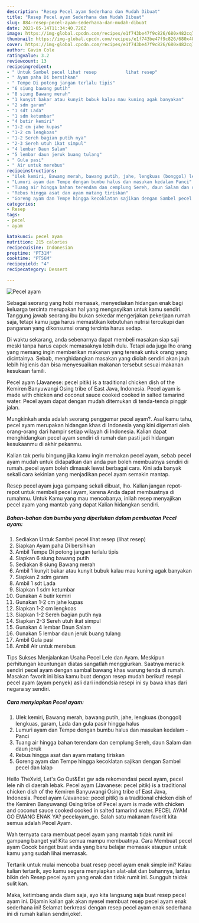 ```yaml
---
description: "Resep Pecel ayam Sederhana dan Mudah Dibuat"
title: "Resep Pecel ayam Sederhana dan Mudah Dibuat"
slug: 884-resep-pecel-ayam-sederhana-dan-mudah-dibuat
date: 2021-05-14T11:34:40.726Z
image: https://img-global.cpcdn.com/recipes/e1f743be47f9c826/680x482cq70/pecel-ayam-foto-resep-utama.jpg
thumbnail: https://img-global.cpcdn.com/recipes/e1f743be47f9c826/680x482cq70/pecel-ayam-foto-resep-utama.jpg
cover: https://img-global.cpcdn.com/recipes/e1f743be47f9c826/680x482cq70/pecel-ayam-foto-resep-utama.jpg
author: Gavin Cole
ratingvalue: 3.2
reviewcount: 13
recipeingredient:
- " Untuk Sambel pecel lihat resep           lihat resep"
- " Ayam paha Di bersihkan"
- " Tempe Di potong jangan terlalu tipis"
- "6 siung bawang putih"
- "8 siung Bawang merah"
- "1 kunyit bakar atau kunyit bubuk kalau mau kuning agak banyakan"
- "2 sdm garam"
- "1 sdt Lada"
- "1 sdm ketumbar"
- "4 butir kemiri"
- "1-2 cm jahe kupas"
- "1-2 cm lengkoas"
- "1-2 Sereh bagian putih nya"
- "2-3 Sereh utuh ikat simpul"
- "4 lembar Daun Salam"
- "5 lembar daun jeruk buang tulang"
- " Gula pasi"
- " Air untuk merebus"
recipeinstructions:
- "Ulek kemiri, Bawang merah, bawang putih, jahe, lengkuas (bonggol) lengkuas, garam, Lada dan gula pasir hingga halus"
- "Lumuri ayam dan Tempe dengan bumbu halus dan masukan kedalam Panci"
- "Tuang air hingga bahan terendam dan cemplung Sereh, daun Salam dan daun jeruk"
- "Rebus hingga asat dan ayam matang tiriskan"
- "Goreng ayam dan Tempe hingga kecoklatan sajikan dengan Sambel pecel dan lalap"
categories:
- Resep
tags:
- pecel
- ayam

katakunci: pecel ayam 
nutrition: 215 calories
recipecuisine: Indonesian
preptime: "PT31M"
cooktime: "PT56M"
recipeyield: "4"
recipecategory: Dessert

---
```



![Pecel ayam](https://img-global.cpcdn.com/recipes/e1f743be47f9c826/680x482cq70/pecel-ayam-foto-resep-utama.jpg)

Sebagai seorang yang hobi memasak, menyediakan hidangan enak bagi keluarga tercinta merupakan hal yang mengasyikan untuk kamu sendiri. Tanggung jawab seorang ibu bukan sekedar mengerjakan pekerjaan rumah saja, tetapi kamu juga harus memastikan kebutuhan nutrisi tercukupi dan panganan yang dikonsumsi orang tercinta harus sedap.

Di waktu  sekarang, anda sebenarnya dapat membeli masakan siap saji meski tanpa harus capek memasaknya lebih dulu. Tetapi ada juga lho orang yang memang ingin memberikan makanan yang terenak untuk orang yang dicintainya. Sebab, menghidangkan masakan yang diolah sendiri akan jauh lebih higienis dan bisa menyesuaikan makanan tersebut sesuai makanan kesukaan famili. 

Pecel ayam (Javanese: pecel pitik) is a traditional chicken dish of the Kemiren Banyuwangi Osing tribe of East Java, Indonesia. Pecel ayam is made with chicken and coconut sauce cooked cooked in salted tamarind water. Pecel ayam dapat dengan mudah ditemukan di tenda-tenda pinggir jalan.

Mungkinkah anda adalah seorang penggemar pecel ayam?. Asal kamu tahu, pecel ayam merupakan hidangan khas di Indonesia yang kini digemari oleh orang-orang dari hampir setiap wilayah di Indonesia. Kalian dapat menghidangkan pecel ayam sendiri di rumah dan pasti jadi hidangan kesukaanmu di akhir pekanmu.

Kalian tak perlu bingung jika kamu ingin memakan pecel ayam, sebab pecel ayam mudah untuk didapatkan dan anda pun boleh membuatnya sendiri di rumah. pecel ayam boleh dimasak lewat berbagai cara. Kini ada banyak sekali cara kekinian yang menjadikan pecel ayam semakin mantap.

Resep pecel ayam juga gampang sekali dibuat, lho. Kalian jangan repot-repot untuk membeli pecel ayam, karena Anda dapat membuatnya di rumahmu. Untuk Kamu yang mau mencobanya, inilah resep menyajikan pecel ayam yang mantab yang dapat Kalian hidangkan sendiri.

<!--inarticleads1-->

##### Bahan-bahan dan bumbu yang diperlukan dalam pembuatan Pecel ayam:

1. Sediakan  Untuk Sambel pecel lihat resep           (lihat resep)
1. Siapkan  Ayam paha Di bersihkan
1. Ambil  Tempe Di potong jangan terlalu tipis
1. Siapkan 6 siung bawang putih
1. Sediakan 8 siung Bawang merah
1. Ambil 1 kunyit bakar atau kunyit bubuk kalau mau kuning agak banyakan
1. Siapkan 2 sdm garam
1. Ambil 1 sdt Lada
1. Siapkan 1 sdm ketumbar
1. Gunakan 4 butir kemiri
1. Gunakan 1-2 cm jahe kupas
1. Siapkan 1-2 cm lengkoas
1. Siapkan 1-2 Sereh bagian putih nya
1. Siapkan 2-3 Sereh utuh ikat simpul
1. Gunakan 4 lembar Daun Salam
1. Gunakan 5 lembar daun jeruk buang tulang
1. Ambil  Gula pasi
1. Ambil  Air untuk merebus


Tips Sukses Menjalankan Usaha Pecel Lele dan Ayam. Meskipun perhitungan keuntungan diatas sangatlah menggiurkan. Saatnya meracik sendiri pecel ayam dengan sambal bawang khas warung tenda di rumah. Masakan favorit ini bisa kamu buat dengan resep mudah berikut! resepi pecel ayam (ayam penyek) asli dari indondsia resepi ini sy bawa khas dari negara sy sendiri. 

<!--inarticleads2-->

##### Cara menyiapkan Pecel ayam:

1. Ulek kemiri, Bawang merah, bawang putih, jahe, lengkuas (bonggol) lengkuas, garam, Lada dan gula pasir hingga halus
1. Lumuri ayam dan Tempe dengan bumbu halus dan masukan kedalam - Panci
1. Tuang air hingga bahan terendam dan cemplung Sereh, daun Salam dan daun jeruk
1. Rebus hingga asat dan ayam matang tiriskan
1. Goreng ayam dan Tempe hingga kecoklatan sajikan dengan Sambel pecel dan lalap


Hello TheXvid, Let&#39;s Go Out&amp;Eat gw ada rekomendasi pecel ayam, pecel lele nih di daerah lebak. Pecel ayam (Javanese: pecel pitik) is a traditional chicken dish of the Kemiren Banyuwangi Osing tribe of East Java, Indonesia. Pecel ayam (Javanese: pecel pitik) is a traditional chicken dish of the Kemiren Banyuwangi Osing tribe of Pecel ayam is made with chicken and coconut sauce cooked cooked in salted tamarind water. PECEL AYAM GO EMANG ENAK YA? pecelayam_go. Salah satu makanan favorit kita semua adalah Pecel Ayam. 

Wah ternyata cara membuat pecel ayam yang mantab tidak rumit ini gampang banget ya! Kita semua mampu membuatnya. Cara Membuat pecel ayam Cocok banget buat anda yang baru belajar memasak ataupun untuk kamu yang sudah lihai memasak.

Tertarik untuk mulai mencoba buat resep pecel ayam enak simple ini? Kalau kalian tertarik, ayo kamu segera menyiapkan alat-alat dan bahannya, lantas bikin deh Resep pecel ayam yang enak dan tidak rumit ini. Sungguh taidak sulit kan. 

Maka, ketimbang anda diam saja, ayo kita langsung saja buat resep pecel ayam ini. Dijamin kalian gak akan nyesel membuat resep pecel ayam enak sederhana ini! Selamat berkreasi dengan resep pecel ayam enak sederhana ini di rumah kalian sendiri,oke!.

